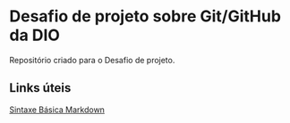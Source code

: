 # Desafio de projeto sobre Git/GitHub da DIO
Repositório criado para o Desafio de projeto.

## Links úteis
[Sintaxe Básica Markdown](https://www.markdownguide.org/basic-syntax/)

